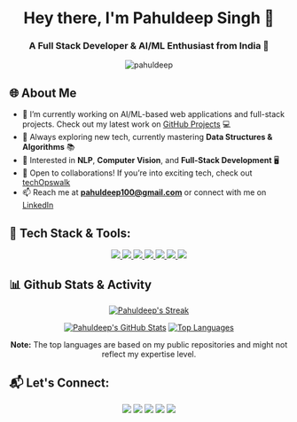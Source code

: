 <h1 align="center">Hey there, I'm Pahuldeep Singh 👋</h1>
<h3 align="center">A Full Stack Developer & AI/ML Enthusiast from India 🚀</h3>

<p align="center">
    <img src="https://komarev.com/ghpvc/?username=pahuldeep&label=Profile%20views&color=0e75b6&style=flat" alt="pahuldeep" /> 
</p>

## 🌐 About Me
- 🔭 I’m currently working on AI/ML-based web applications and full-stack projects. Check out my latest work on [GitHub Projects](https://github.com/pahuldeep?tab=repositories) 💻
- 🌱 Always exploring new tech, currently mastering **Data Structures & Algorithms** 📚
- 🧠 Interested in **NLP**, **Computer Vision**, and **Full-Stack Development** 🖥️
- 🎯 Open to collaborations! If you’re into exciting tech, check out [techOpswalk](https://github.com/techopswalk)
- 📫 Reach me at **pahuldeep100@gmail.com** or connect with me on [LinkedIn](https://www.linkedin.com/in/pahuldeep-singh-424351161)

## 🔧 Tech Stack & Tools:

<p align="center"> 
    <a href="https://www.python.org/" target="_blank"> <img src="https://img.icons8.com/fluency/48/000000/python.png"/> </a>
    <a href="https://www.djangoproject.com/" target="_blank"> <img src="https://img.icons8.com/external-tal-revivo-color-tal-revivo/48/external-django-a-high-level-python-web-framework-that-encourages-rapid-development-logo-color-tal-revivo.png"/> </a>
    <a href="https://git-scm.com/" target="_blank"> <img src="https://img.icons8.com/color/48/000000/git.png"/> </a>
    <a href="https://doc.qt.io/" target="_blank"> <img src="https://img.icons8.com/ios/50/qt.png"/> </a>
    <a href="https://docs.opencv.org/4.x/index.html" target="_blank"> <img src="https://img.icons8.com/color/48/opencv.png"/> </a>
    <a href="https://isocpp.org/" target="_blank"> <img src="https://img.icons8.com/color/50/000000/c-plus-plus-logo.png"/> </a>
    <a href="https://docs.nvidia.com/cuda/cuda-toolkit-release-notes/contents.html" target="_blank"> <img src="https://img.icons8.com/color/48/nvidia.png"/> </a>
</p>

## 📊 Github Stats & Activity

<p align="center">
    <a href="https://github.com/pahuldeep/github-readme-streak-stats">
        <img title="🔥 Get your streak stats!" alt="Pahuldeep's Streak" src="https://github-readme-streak-stats.herokuapp.com/?user=pahuldeep&theme=black-ice&hide_border=true&stroke=0000&background=060A0CD0"/>
    </a>
</p>
<p align="center">
    <a href="https://github.com/pahuldeep/github-readme-stats"><img alt="Pahuldeep's GitHub Stats" src="https://github-readme-stats.vercel.app/api?username=pahuldeep&show_icons=true&theme=react&hide_border=true&bg_color=0D1117" /></a>
    <a href="https://github.com/pahuldeep/github-readme-stats"><img alt="Top Languages" src="https://github-readme-stats.vercel.app/api/top-langs/?username=pahuldeep&layout=compact&theme=react&hide_border=true&bg_color=0D1117" /></a>
</p>

<p align="center">
    <b>Note:</b> The top languages are based on my public repositories and might not reflect my expertise level.
</p>

## 📬 Let's Connect:
<p align="center">
    <a href="https://www.linkedin.com/in/pahuldeep-singh-424351161"><img src="https://img.icons8.com/fluent/48/000000/linkedin.png"/></a>
    <a href="https://twitter.com/pahuldeep_"><img src="https://img.icons8.com/fluent/48/000000/twitter.png"/></a>
    <a href="https://www.instagram.com/pahul.deep17/"><img src="https://img.icons8.com/fluent/48/000000/instagram-new.png"/></a>
    <a href="https://www.youtube.com/@Techopswalk"><img src="https://img.icons8.com/color/48/000000/youtube-play.png"/></a>
    <a href="https://drive.google.com/drive/folders/1-K7U8MGAAMk3oNYC4DMpakKwLthehYGy">
        <img src="https://img.icons8.com/color/48/google-drive--v2.png"/>
    </a>
</p>
